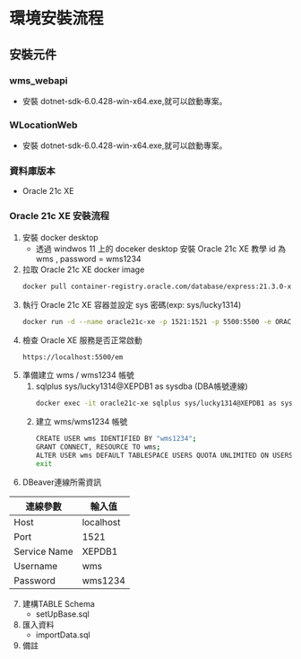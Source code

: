 # 環境安裝流程
## 安裝元件

### wms_webapi
- 安裝 dotnet-sdk-6.0.428-win-x64.exe,就可以啟動專案。

### WLocationWeb
- 安裝 dotnet-sdk-6.0.428-win-x64.exe,就可以啟動專案。

### 資料庫版本
- Oracle 21c XE

### Oracle 21c XE 安裝流程
1. 安裝 docker desktop
   - 透過 windwos 11 上的 doceker desktop 安裝 Oracle 21c XE 教學 id 為 wms , password = wms1234
2. 拉取 Oracle 21c XE docker image
    ```bash
    docker pull container-registry.oracle.com/database/express:21.3.0-xe
    ```
3. 執行 Oracle 21c XE 容器並設定 sys 密碼(exp: sys/lucky1314)
    ```bash
    docker run -d --name oracle21c-xe -p 1521:1521 -p 5500:5500 -e ORACLE_PWD=lucky1314 -e ORACLE_CHARACTERSET=AL32UTF8 container-registry.oracle.com/database/express:21.3.0-xe
    ```
4. 檢查 Oracle XE 服務是否正常啟動
    ```bash
    https://localhost:5500/em
    ```
5. 準備建立 wms / wms1234 帳號
   1. sqlplus sys/lucky1314@XEPDB1 as sysdba (DBA帳號連線)
        ```bash
        docker exec -it oracle21c-xe sqlplus sys/lucky1314@XEPDB1 as sysdba
        ```
   2. 建立 wms/wms1234 帳號
        ```bash
        CREATE USER wms IDENTIFIED BY "wms1234";
        GRANT CONNECT, RESOURCE TO wms;
        ALTER USER wms DEFAULT TABLESPACE USERS QUOTA UNLIMITED ON USERS;
        exit
        ```
6. DBeaver連線所需資訊

|連線參數|輸入值|
|---|---|
|Host|localhost|
|Port|1521|
|Service Name|XEPDB1|
|Username|wms|
|Password|wms1234|

7. 建構TABLE Schema
   - setUpBase.sql
8. 匯入資料
   - importData.sql 
9.  備註




